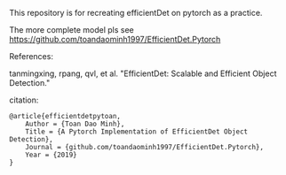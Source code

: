 This repository is for recreating efficientDet on pytorch as a practice. 

The more complete model pls see https://github.com/toandaominh1997/EfficientDet.Pytorch

References:

tanmingxing, rpang, qvl, et al. "EfficientDet: Scalable and Efficient Object Detection." 

citation:

```
@article{efficientdetpytoan,
    Author = {Toan Dao Minh},
    Title = {A Pytorch Implementation of EfficientDet Object Detection},
    Journal = {github.com/toandaominh1997/EfficientDet.Pytorch},
    Year = {2019}
}
```